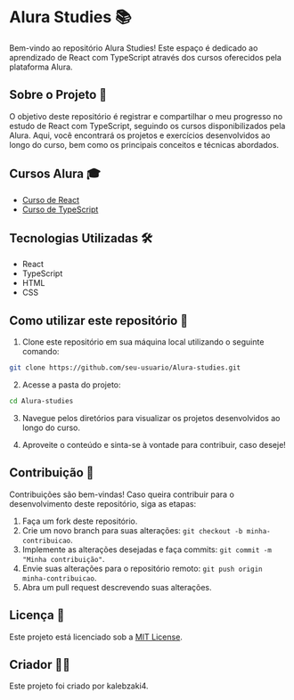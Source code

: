 # Alura Studies 📚

Bem-vindo ao repositório Alura Studies! Este espaço é dedicado ao aprendizado de React com TypeScript através dos cursos oferecidos pela plataforma Alura.

## Sobre o Projeto 📖

O objetivo deste repositório é registrar e compartilhar o meu progresso no estudo de React com TypeScript, seguindo os cursos disponibilizados pela Alura. Aqui, você encontrará os projetos e exercícios desenvolvidos ao longo do curso, bem como os principais conceitos e técnicas abordados.

## Cursos Alura 🎓

- [Curso de React](https://www.alura.com.br/curso-online-react-js)
- [Curso de TypeScript](https://www.alura.com.br/curso-online-typescript)

## Tecnologias Utilizadas 🛠️

- React
- TypeScript
- HTML
- CSS

## Como utilizar este repositório 🚀

1. Clone este repositório em sua máquina local utilizando o seguinte comando:

```bash
git clone https://github.com/seu-usuario/Alura-studies.git
```

2. Acesse a pasta do projeto:

```bash
cd Alura-studies
```

3. Navegue pelos diretórios para visualizar os projetos desenvolvidos ao longo do curso.

4. Aproveite o conteúdo e sinta-se à vontade para contribuir, caso deseje!

## Contribuição 🤝

Contribuições são bem-vindas! Caso queira contribuir para o desenvolvimento deste repositório, siga as etapas:

1. Faça um fork deste repositório.
2. Crie um novo branch para suas alterações: `git checkout -b minha-contribuicao`.
3. Implemente as alterações desejadas e faça commits: `git commit -m "Minha contribuição"`.
4. Envie suas alterações para o repositório remoto: `git push origin minha-contribuicao`.
5. Abra um pull request descrevendo suas alterações.

## Licença 📜

Este projeto está licenciado sob a [MIT License](LICENSE).

## Criador 👨‍💻

Este projeto foi criado por kalebzaki4.
